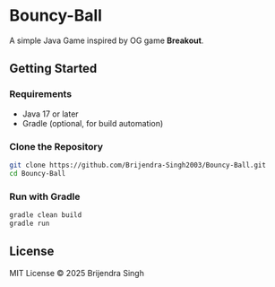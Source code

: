 # Bouncy-Ball
A simple Java Game inspired by OG game **Breakout**.

## Getting Started
### Requirements
* Java 17 or later
* Gradle (optional, for build automation)

### Clone the Repository
``` bash
git clone https://github.com/Brijendra-Singh2003/Bouncy-Ball.git
cd Bouncy-Ball
```

### Run with Gradle
``` bash
gradle clean build
gradle run
```

## License
MIT License © 2025 Brijendra Singh
